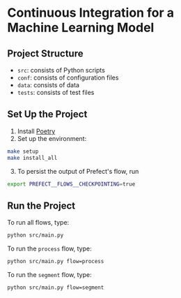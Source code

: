 # Continuous Integration for a Machine Learning Model

## Project Structure
* `src`: consists of Python scripts
* `conf`: consists of configuration files
* `data`: consists of data
* `tests`: consists of test files

## Set Up the Project
1. Install [Poetry](https://python-poetry.org/docs/#installation)
2. Set up the environment:
```bash
make setup
make install_all
```
3. To persist the output of Prefect's flow, run 
```bash
export PREFECT__FLOWS__CHECKPOINTING=true
```

## Run the Project
To run all flows, type:
```bash
python src/main.py
```

To run the `process` flow, type:
```bash
python src/main.py flow=process
```

To run the `segment` flow, type:
```bash
python src/main.py flow=segment
```




